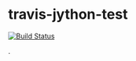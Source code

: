# travis-jython-test

[![Build Status](https://travis-ci.org/dosumis/travis-jython-test.svg?branch=master)](https://travis-ci.org/dosumis/travis-jython-test)


.
